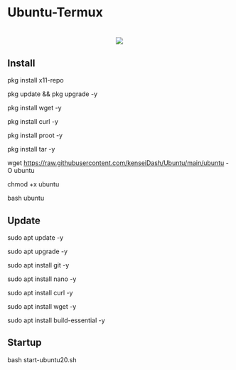 # Ubuntu-Termux
<h1 align="center">
    <img src="https://i.ibb.co/99qKqTb/k.png">
</h1>


## Install

pkg install x11-repo

pkg update && pkg upgrade -y

pkg install wget -y

pkg install curl -y

pkg install proot -y

pkg install tar -y

wget https://raw.githubusercontent.com/kenseiDash/Ubuntu/main/ubuntu -O ubuntu

chmod +x ubuntu

bash ubuntu


## Update

sudo apt update -y

sudo apt upgrade -y

sudo apt install git -y

sudo apt install nano -y

sudo apt install curl -y

sudo apt install wget -y

sudo apt install build-essential -y


## Startup

bash start-ubuntu20.sh
